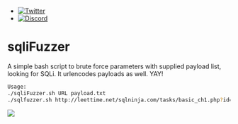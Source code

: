 - [![Twitter](https://img.shields.io/twitter/follow/abdulr7mann?style=social)](https://twitter.com/intent/follow?screen_name=abdulr7mann)
- [![Discord](https://user-images.githubusercontent.com/7288322/34429152-141689f8-ecb9-11e7-8003-b5a10a5fcb29.png?label=Join&amp;style=social)](https://discord.gg/pN5dPYu)
# sqliFuzzer
A simple bash script to brute force parameters with supplied payload list, looking for SQLi. It urlencodes payloads as well. YAY!
```bash
Usage:
./sqliFuzzer.sh URL payload.txt
./sqlfuzzer.sh http://leettime.net/sqlninja.com/tasks/basic_ch1.php?id=1 /usr/share/wfuzz/wordlist/Injections/SQL.txt
```
![](https://cdn.discordapp.com/attachments/612602508808028170/745761319180828703/unknown.png)

